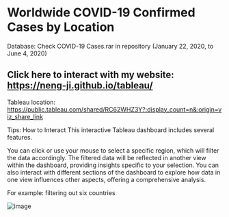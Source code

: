 # Worldwide COVID-19 Confirmed Cases by Location

Database: Check COVID-19 Cases.rar in repository (January 22, 2020, to June 4, 2020)

## Click here to interact with my website: https://neng-ji.github.io/tableau/

Tableau location: https://public.tableau.com/shared/RC62WHZ3Y?:display_count=n&:origin=viz_share_link

Tips: How to Interact
This interactive Tableau dashboard includes several features. 

You can click or use your mouse to select a specific region, which will filter the data accordingly. The filtered data will be reflected in another view within the dashboard, providing insights specific to your selection. You can also interact with different sections of the dashboard to explore how data in one view influences other aspects, offering a comprehensive analysis.

For example: filtering out six countries

![image](https://github.com/user-attachments/assets/907c4ef6-33b2-487a-a472-5f3f2841a5de)
